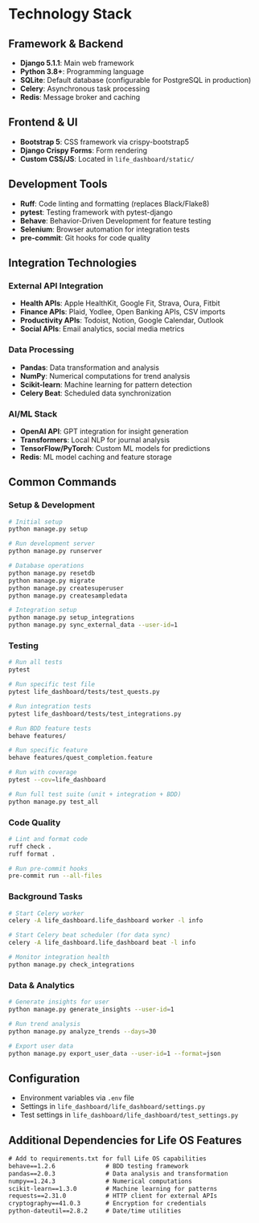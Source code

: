 # Technology Stack

## Framework & Backend
- **Django 5.1.1**: Main web framework
- **Python 3.8+**: Programming language
- **SQLite**: Default database (configurable for PostgreSQL in production)
- **Celery**: Asynchronous task processing
- **Redis**: Message broker and caching

## Frontend & UI
- **Bootstrap 5**: CSS framework via crispy-bootstrap5
- **Django Crispy Forms**: Form rendering
- **Custom CSS/JS**: Located in `life_dashboard/static/`

## Development Tools
- **Ruff**: Code linting and formatting (replaces Black/Flake8)
- **pytest**: Testing framework with pytest-django
- **Behave**: Behavior-Driven Development for feature testing
- **Selenium**: Browser automation for integration tests
- **pre-commit**: Git hooks for code quality

## Integration Technologies

### External API Integration
- **Health APIs**: Apple HealthKit, Google Fit, Strava, Oura, Fitbit
- **Finance APIs**: Plaid, Yodlee, Open Banking APIs, CSV imports
- **Productivity APIs**: Todoist, Notion, Google Calendar, Outlook
- **Social APIs**: Email analytics, social media metrics

### Data Processing
- **Pandas**: Data transformation and analysis
- **NumPy**: Numerical computations for trend analysis
- **Scikit-learn**: Machine learning for pattern detection
- **Celery Beat**: Scheduled data synchronization

### AI/ML Stack
- **OpenAI API**: GPT integration for insight generation
- **Transformers**: Local NLP for journal analysis
- **TensorFlow/PyTorch**: Custom ML models for predictions
- **Redis**: ML model caching and feature storage

## Common Commands

### Setup & Development
```bash
# Initial setup
python manage.py setup

# Run development server
python manage.py runserver

# Database operations
python manage.py resetdb
python manage.py migrate
python manage.py createsuperuser
python manage.py createsampledata

# Integration setup
python manage.py setup_integrations
python manage.py sync_external_data --user-id=1
```

### Testing
```bash
# Run all tests
pytest

# Run specific test file
pytest life_dashboard/tests/test_quests.py

# Run integration tests
pytest life_dashboard/tests/test_integrations.py

# Run BDD feature tests
behave features/

# Run specific feature
behave features/quest_completion.feature

# Run with coverage
pytest --cov=life_dashboard

# Run full test suite (unit + integration + BDD)
python manage.py test_all
```

### Code Quality
```bash
# Lint and format code
ruff check .
ruff format .

# Run pre-commit hooks
pre-commit run --all-files
```

### Background Tasks
```bash
# Start Celery worker
celery -A life_dashboard.life_dashboard worker -l info

# Start Celery beat scheduler (for data sync)
celery -A life_dashboard.life_dashboard beat -l info

# Monitor integration health
python manage.py check_integrations
```

### Data & Analytics
```bash
# Generate insights for user
python manage.py generate_insights --user-id=1

# Run trend analysis
python manage.py analyze_trends --days=30

# Export user data
python manage.py export_user_data --user-id=1 --format=json
```

## Configuration
- Environment variables via `.env` file
- Settings in `life_dashboard/life_dashboard/settings.py`
- Test settings in `life_dashboard/life_dashboard/test_settings.py`

## Additional Dependencies for Life OS Features
```txt
# Add to requirements.txt for full Life OS capabilities
behave==1.2.6              # BDD testing framework
pandas==2.0.3              # Data analysis and transformation
numpy==1.24.3              # Numerical computations
scikit-learn==1.3.0        # Machine learning for patterns
requests==2.31.0           # HTTP client for external APIs
cryptography==41.0.3       # Encryption for credentials
python-dateutil==2.8.2     # Date/time utilities
```
